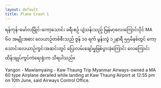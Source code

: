 ```yaml
---
layout: default
title: Plane Crash 1
---
```


<p class="my"><span class="mm3">ရန်ကုန်–မော်လမြိုင်–ကော့သောင်း ခရီးစဉ် ပျံသန်းသည့် မြန်မာ့လေးကြောင်းပိုင် MA ၆၀ အမျိုးအစား လေယာဉ်တစ်စီးသည် ဇွန် ၁၀ ရက် မွန်းလွဲ ၁၂နာရီ ၅၅မိနစ်တွင် ကော့သောင်းလေယာဉ်ကွင်းအဆင်းတွင် ပြေးလမ်းချော်မှုဖြစ်ပွားခဲ့ကြောင်း လေကြောင်း ထိန်းချုပ်ကွပ်ကဲရေးရုံးက သိရပါသည်။</span></p>

<p class="hide-this">Yangon - Mawlamyaing - Kaw Thaung Trip Myanmar Airways-owned a MA 60 type Airplane derailed while landing at Kaw Thaung Airport at 12:55 pm on 10th June, said Airways Control Office.</p>
